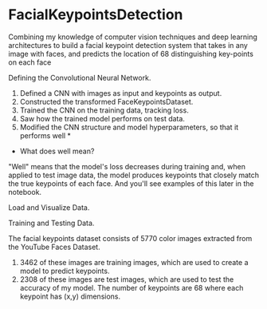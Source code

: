 # FacialKeypointsDetection
Combining my knowledge of computer vision techniques and deep learning architectures to build a facial keypoint detection system that takes in any image with faces, and predicts the location of 68 distinguishing key-points on each face

Defining the Convolutional Neural Network.

1. Defined a CNN with images as input and keypoints as output.
2. Constructed the transformed FaceKeypointsDataset.
3. Trained the CNN on the training data, tracking loss.
4. Saw how the trained model performs on test data.
5. Modified the CNN structure and model hyperparameters, so that it performs well *
* What does well mean?

"Well" means that the model's loss decreases during training and, when applied to test image data, the model produces keypoints that closely match the true keypoints of each face. And you'll see examples of this later in the notebook.

Load and Visualize Data.

Training and Testing Data.

The facial keypoints dataset consists of 5770 color images extracted from the YouTube Faces Dataset.
1. 3462 of these images are training images, which are used to create a model to predict keypoints.
2. 2308 of these images are test images, which are used to test the accuracy of my model.
The number of keypoints are 68 where each keypoint has (x,y) dimensions.



